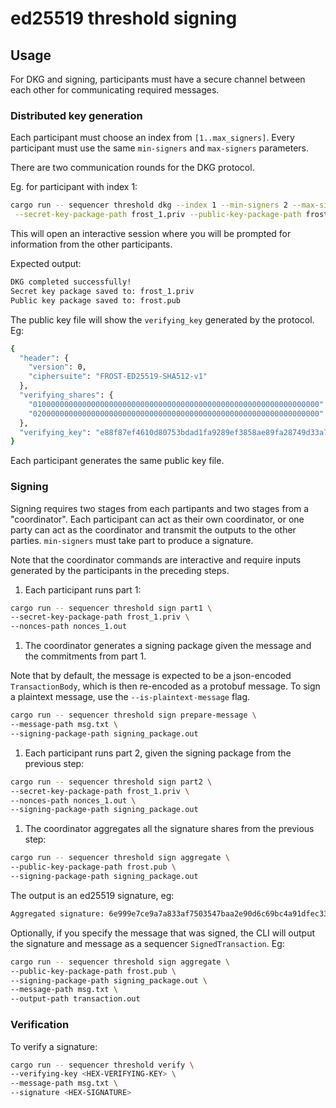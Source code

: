 # ed25519 threshold signing

## Usage

For DKG and signing, participants must have a secure channel between each other
 for communicating required messages.

### Distributed key generation

Each participant must choose an index from `[1..max_signers]`. Every
participant must use the same `min-signers` and `max-signers` parameters.

There are two communication rounds for the DKG protocol.

Eg. for participant with index 1:

```sh
cargo run -- sequencer threshold dkg --index 1 --min-signers 2 --max-signers 3 \
 --secret-key-package-path frost_1.priv --public-key-package-path frost.pub
```

This will open an interactive session where you will be prompted for information
from the other participants.

Expected output:

```sh
DKG completed successfully!
Secret key package saved to: frost_1.priv
Public key package saved to: frost.pub
```

The public key file will show the `verifying_key` generated by the protocol. Eg:

```sh
{
  "header": {
    "version": 0,
    "ciphersuite": "FROST-ED25519-SHA512-v1"
  },
  "verifying_shares": {
    "0100000000000000000000000000000000000000000000000000000000000000": "6a75f19a4e0477b3de6bee6408170b2aced0605a81ad011603606bf5ea6bc9e1",
    "0200000000000000000000000000000000000000000000000000000000000000": "068b5ff30b2fa6033b5e6577f7befffb2a237e37f38da8f4bbf3bc14955182ae"
  },
  "verifying_key": "e88f87ef4610d80753bdad1fa9289ef3858ae89fa28749d33a7f0ab1694c38e9"
}
```

Each participant generates the same public key file.

### Signing

Signing requires two stages from each partipants and two stages from a
"coordinator". Each participant can act as their own coordinator, or one
 party can act as the coordinator and transmit the outputs to the other
 parties. `min-signers` must take part to produce a signature.

 Note that the coordinator commands are interactive and require inputs
 generated by the participants in the preceding steps.

1. Each participant runs part 1:

```sh
cargo run -- sequencer threshold sign part1 \
--secret-key-package-path frost_1.priv \
--nonces-path nonces_1.out
```

1. The coordinator generates a signing package given the message
and the commitments from part 1. 

Note that by default, the message is expected to be a json-encoded 
`TransactionBody`, which is then re-encoded as a protobuf message. 
To sign a plaintext message, use the `--is-plaintext-message` flag.

```sh
cargo run -- sequencer threshold sign prepare-message \
--message-path msg.txt \
--signing-package-path signing_package.out
```

1. Each participant runs part 2, given the signing package from the previous
step:

```sh
cargo run -- sequencer threshold sign part2 \
--secret-key-package-path frost_1.priv \
--nonces-path nonces_1.out \
--signing-package-path signing_package.out
```

1. The coordinator aggregates all the signature shares from the previous step:

```sh
cargo run -- sequencer threshold sign aggregate \
--public-key-package-path frost.pub \
--signing-package-path signing_package.out
```

The output is an ed25519 signature, eg:

```sh
Aggregated signature: 6e999e7ce9a7a833af7503547baa2e90d6c69bc4a91dfec3390b438ece5a3c75706b44c97127b1f364d4f620ecba61dc0c1311e4e68ff288e6424185c826a80c
```

Optionally, if you specify the message that was signed, the CLI will output
the signature and message as a sequencer `SignedTransaction`. Eg:

```sh
cargo run -- sequencer threshold sign aggregate \
--public-key-package-path frost.pub \
--signing-package-path signing_package.out \
--message-path msg.txt \
--output-path transaction.out
```

### Verification

To verify a signature:

```sh
cargo run -- sequencer threshold verify \
--verifying-key <HEX-VERIFYING-KEY> \
--message-path msg.txt \
--signature <HEX-SIGNATURE>
```
